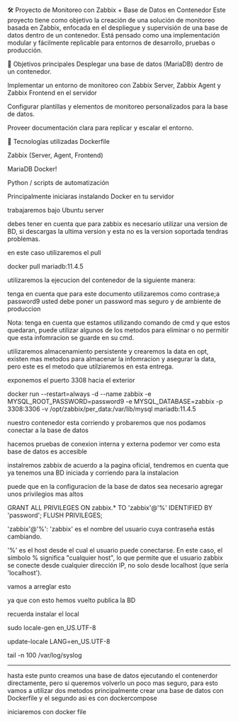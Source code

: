 🛠 Proyecto de Monitoreo con Zabbix + Base de Datos en Contenedor
Este proyecto tiene como objetivo la creación de una solución de monitoreo basada en Zabbix, enfocada en el despliegue y supervisión de una base de datos dentro de un contenedor. Está pensado como una implementación modular y fácilmente replicable para entornos de desarrollo, pruebas o producción.

🎯 Objetivos principales
Desplegar una base de datos (MariaDB) dentro de un contenedor.

Implementar un entorno de monitoreo con Zabbix Server, Zabbix Agent y Zabbix Frontend en el servidor

Configurar plantillas y elementos de monitoreo personalizados para la base de datos.

Proveer documentación clara para replicar y escalar el entorno.

🔧 Tecnologías utilizadas
Dockerfile

Zabbix (Server, Agent, Frontend)

MariaDB Docker!

Python / scripts de automatización

Principalmente iniciaras instalando Docker en tu servidor 

trabajaremos bajo Ubuntu server

debes tener en cuenta que para zabbix es necesario utilizar una version de BD, si descargas la ultima version y esta no es la version soportada tendras problemas.

en este caso utilizaremos el pull

docker pull mariadb:11.4.5

utilizaremos la ejecucion del contenedor de la siguiente manera:

tenga en cuenta que para este documento utilizaremos como contrase;a password9 usted debe poner un password mas seguro y de ambiente de produccion 

Nota: tenga en cuenta que estamos utilizando comando de cmd y que estos quedaran, puede utilizar algunos de los metodos para eliminar o no permitir que esta infomracion se guarde en su cmd.

utilizaremos almacenamiento persistente y crearemos la data en opt, existen mas metodos para almacenar la infomracion y asegurar la data, pero este es el metodo que utilziaremos en esta entrega.

exponemos el puerto 3308 hacia el exterior

docker run --restart=always -d --name zabbix -e MYSQL_ROOT_PASSWORD=password9 -e MYSQL_DATABASE=zabbix -p 3308:3306 -v /opt/zabbix/per_data:/var/lib/mysql mariadb:11.4.5

nuestro contenedor esta corriendo y probaremos que nos podamos conectar a la base de datos

hacemos pruebas de conexion interna y externa podemor ver como esta base de datos es accesible

instalremos zabbix de acuerdo a la pagina oficial, tendremos en cuenta que ya tenemos una BD iniciada y corriendo para la instalacion 

puede que en la configuracion de la base de datos sea necesario agregar unos privilegios mas altos 

GRANT ALL PRIVILEGES ON zabbix.* TO 'zabbix'@'%' IDENTIFIED BY 'password';
FLUSH PRIVILEGES;

'zabbix'@'%':
'zabbix' es el nombre del usuario cuya contraseña estás cambiando.

'%' es el host desde el cual el usuario puede conectarse. En este caso, el símbolo % significa "cualquier host", lo que permite que el usuario zabbix se conecte desde cualquier dirección IP, no solo desde localhost (que sería 'localhost').

vamos a arreglar esto 

ya que con esto hemos vuelto publica la BD

recuerda instalar el local 

sudo locale-gen en_US.UTF-8

update-locale LANG=en_US.UTF-8

tail -n 100 /var/log/syslog


******************************************************

hasta este punto creamos una base de datos ejecutando el contenerdor directamente, pero si queremos volverlo un poco mas seguro, para esto vamos a utilizar dos metodos principalmente crear una base de datos con Dockerfile y el segundo asi es con dockercompose

iniciaremos con docker file 